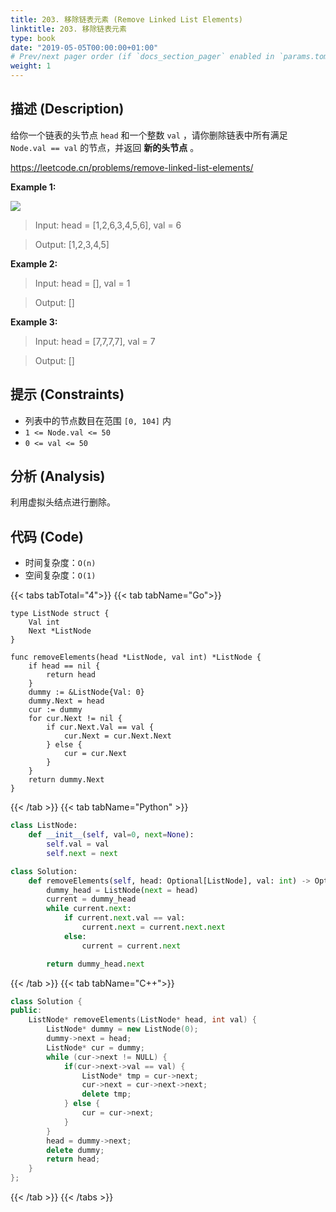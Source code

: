 ```yaml
---
title: 203. 移除链表元素 (Remove Linked List Elements)
linktitle: 203. 移除链表元素
type: book
date: "2019-05-05T00:00:00+01:00"
# Prev/next pager order (if `docs_section_pager` enabled in `params.toml`)
weight: 1
---
```


## 描述 (Description)

给你一个链表的头节点 `head` 和一个整数 `val` ，请你删除链表中所有满足 `Node.val == val` 的节点，并返回 **新的头节点** 。

https://leetcode.cn/problems/remove-linked-list-elements/

**Example 1:**

![](/docs/leetcode/removelinked-list.jpeg)

> Input: head = [1,2,6,3,4,5,6], val = 6

> Output: [1,2,3,4,5]

**Example 2:**

> Input: head = [], val = 1

> Output: []

**Example 3:**

> Input: head = [7,7,7,7], val = 7

> Output: []

## 提示 (Constraints)

- 列表中的节点数目在范围 `[0, 104]` 内
- `1 <= Node.val <= 50`
- `0 <= val <= 50`

## 分析 (Analysis)

利用虚拟头结点进行删除。

## 代码 (Code)

- 时间复杂度：`O(n)`
- 空间复杂度：`O(1)`

{{< tabs tabTotal="4">}}
{{< tab tabName="Go">}}

```golang
type ListNode struct {
    Val int
    Next *ListNode
}

func removeElements(head *ListNode, val int) *ListNode {
    if head == nil {
        return head
    }
    dummy := &ListNode{Val: 0}
    dummy.Next = head
    cur := dummy
    for cur.Next != nil {
        if cur.Next.Val == val {
            cur.Next = cur.Next.Next
        } else {
            cur = cur.Next
        }
    }
    return dummy.Next
}
```

{{< /tab >}}
{{< tab tabName="Python" >}}

```py
class ListNode:
    def __init__(self, val=0, next=None):
        self.val = val
        self.next = next

class Solution:
    def removeElements(self, head: Optional[ListNode], val: int) -> Optional[ListNode]:
        dummy_head = ListNode(next = head)
        current = dummy_head
        while current.next:
            if current.next.val == val:
                current.next = current.next.next
            else:
                current = current.next

        return dummy_head.next
```

{{< /tab >}}
{{< tab tabName="C++">}}

```cpp
class Solution {
public:
    ListNode* removeElements(ListNode* head, int val) {
        ListNode* dummy = new ListNode(0);
        dummy->next = head;
        ListNode* cur = dummy;
        while (cur->next != NULL) {
            if(cur->next->val == val) {
                ListNode* tmp = cur->next;
                cur->next = cur->next->next;
                delete tmp;
            } else {
                cur = cur->next;
            }
        }
        head = dummy->next;
        delete dummy;
        return head;
    }
};
```

{{< /tab >}}
{{< /tabs >}}
